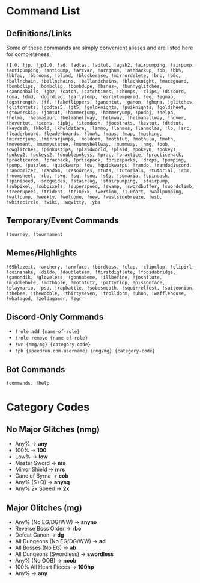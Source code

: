 # Command List

## Definitions/Links

Some of these commands are simply convenient aliases and are listed here for completeness.

```!1.0, !jp, !jp1.0, !ad, !adtas, !adtut, !agah2, !airpumping, !airpump, !antipumping, !antipump, !arcvar, !arrghus, !ashbackup, !bb, !bb%, !bbfaq, !bbrooms, !blind, !blockerase, !mirrordelete, !bnc, !b&c, !ballnchain, !ballnchains, !ballandchains, !blackknight, !maceguard, !bombclips, !bombclip, !bombdupe, !bsnes+, !bunnyglitches, !cannonballs, !gbz, !catch, !catchtimes, !chomps, !clips, !discord, !dma, !dmd, !doordiag, !earlytemp, !earlytempered, !eg, !egmap, !egstrength, !ff, !fakeflippers, !ganontut, !ganon, !ghqna, !glitches, !glitchtuts, !godtas5, !gt5, !goldknights, !puiknights, !goldsheet, !gtowerskip, !jamtut, !hammerjump, !hammeryump, !podbj, !helpa, !helma, !helmasaur, !helmahellway, !helmway, !helmahallway, !hover, !hovertut, !icons, !ipbj, !itemdash, !joestrats, !kevtut, !dtdtut, !keydash, !khold, !kholdstare, !lanmo, !lanmos, !lanmolas, !lb, !src, !leaderboard, !leaderboards, !low%, !maps, !map, !mashing, !mirrorjump, !mirrorjumps, !moldorm, !mothtut, !mothula, !moth, !movement, !mummystatue, !mummyhellway, !mummway, !nmg, !oob, !owglitches, !pinkustips, !plaidworld, !plaid, !pokey0, !pokey1, !pokey2, !pokeys2, !doublepokeys, !prac, !practice, !practicehack, !practicerom, !prachack, !prizepack, !prizepacks, !drops, !pumping, !pump, !puzzles, !quickwarp, !qw, !quickwarps, !rando, !randodiscord, !randomizer, !random, !resources, !tuts, !tutorials, !tutorial, !rom, !roomsheet, !rbo, !s+q, !sq, !snq, !s&q, !somaria, !spindash, !spinspeed, !srcguides, !stairlag, !stairpumping, !stairpump, !subpixel, !subpixels, !superspeed, !swamp, !swordbuffer, !swordclimb, !treerupees, !trident, !trinexx, !version, !1.0cart, !wallpumping, !wallpump, !weekly, !welcome, !new, !westsidebreeze, !wsb, !whitecircle, !wiki, !wqvitty, !yba```

## Temporary/Event Commands
```!tourney, !tournament```


## Memes/Highlights

```!69blazeit, !archery, !armface, !birdtoss, !clap, !clipclap, !clipirl, !coinsnake, !dildo, !doubleteam, !firstdigflute, !foosdabridge, !ganondik, !gloveless, !gonnabeme, !illbefine, !joshflute, !middlehole, !mothhole, !mothtut2, !pattyflop, !pissonface, !playmario, !psa, !rapbattle, !sobesmooth, !squirrelfest, !suiteonion, !thebee, !thewobble, !thirtyseven, !trolldorm, !uhoh, !wafflehouse, !whatagod, !zeldagamer, !zgr```


## Discord-Only Commands

- `!role add {name-of-role}`
- `!role remove {name-of-role}`
- `!wr {nmg/mg} {category-code}`
- `!pb {speedrun.com-username} {nmg/mg} {category-code}`

## Bot Commands
```!commands, !help```

# Category Codes

## No Major Glitches (nmg)

- Any% -> **any**
- 100% -> **100**
- Low% -> **low**
- Master Sword -> **ms**
- Mirror Shield -> **mrs**
- Cane of Byrna -> **cob**
- Any% (S+Q) -> **anysq**
- Any% 2x Speed -> **2x**

## Major Glitches (mg)

- Any% (No EG/DG/WW) -> **anyno**
- Reverse Boss Order -> **rbo**
- Defeat Ganon -> **dg**
- All Dungeons (No EG/DG/WW) -> **ad**
- All Bosses (No EG) -> **ab**
- All Dungeons (Swordless) -> **swordless**
- Any% (No OOB) -> **noob**
- 100% All Heart Pieces -> **100hp**
- Any% -> **any**